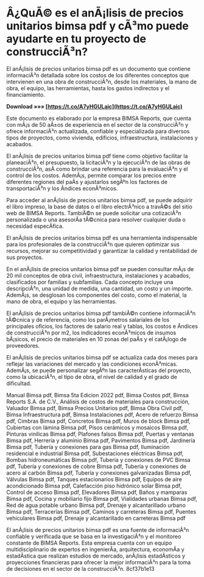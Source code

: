 # Â¿QuÃ© es el anÃ¡lisis de precios unitarios bimsa pdf y cÃ³mo puede ayudarte en tu proyecto de construcciÃ³n?
  
El anÃ¡lisis de precios unitarios bimsa pdf es un documento que contiene informaciÃ³n detallada sobre los costos de los diferentes conceptos que intervienen en una obra de construcciÃ³n, desde los materiales, la mano de obra, el equipo, las herramientas, hasta los gastos indirectos y el financiamiento.
 
**Download »»» [https://t.co/A7yHGULaic](https://t.co/A7yHGULaic)**


  
Este documento es elaborado por la empresa BIMSA Reports, que cuenta con mÃ¡s de 50 aÃ±os de experiencia en el sector de la construcciÃ³n y ofrece informaciÃ³n actualizada, confiable y especializada para diversos tipos de proyectos, como vivienda, edificios, infraestructura, instalaciones y acabados.
  
El anÃ¡lisis de precios unitarios bimsa pdf tiene como objetivo facilitar la planeaciÃ³n, el presupuesto, la licitaciÃ³n y la ejecuciÃ³n de las obras de construcciÃ³n, asÃ­ como brindar una referencia para la evaluaciÃ³n y el control de los costos. AdemÃ¡s, permite comparar los precios entre diferentes regiones del paÃ­s y ajustarlos segÃºn los factores de transportaciÃ³n y los Ã­ndices econÃ³micos.
  
Para acceder al anÃ¡lisis de precios unitarios bimsa pdf, se puede adquirir el libro impreso, la base de datos o el libro electrÃ³nico a travÃ©s del sitio web de BIMSA Reports. TambiÃ©n se puede solicitar una cotizaciÃ³n personalizada o una asesorÃ­a tÃ©cnica para resolver cualquier duda o necesidad especÃ­fica.
  
El anÃ¡lisis de precios unitarios bimsa pdf es una herramienta indispensable para los profesionales de la construcciÃ³n que quieren optimizar sus recursos, mejorar su competitividad y garantizar la calidad y rentabilidad de sus proyectos.
  
En el anÃ¡lisis de precios unitarios bimsa pdf se pueden consultar mÃ¡s de 20 mil conceptos de obra civil, infraestructura, instalaciones y acabados, clasificados por familias y subfamilias. Cada concepto incluye una descripciÃ³n, una unidad de medida, una cantidad, un costo y un importe. AdemÃ¡s, se desglosan los componentes del costo, como el material, la mano de obra, el equipo y las herramientas.
  
El anÃ¡lisis de precios unitarios bimsa pdf tambiÃ©n contiene informaciÃ³n tÃ©cnica y de referencia, como los parÃ¡metros salariales de los principales oficios, los factores de salario real y tablas, los costos e Ã­ndices de construcciÃ³n por m2, los indicadores econÃ³micos de insumos bÃ¡sicos, el precio de materiales en 10 zonas del paÃ­s y el catÃ¡logo de proveedores.
  
El anÃ¡lisis de precios unitarios bimsa pdf se actualiza cada dos meses para reflejar las variaciones del mercado y las condiciones econÃ³micas. AdemÃ¡s, se puede personalizar segÃºn las caracterÃ­sticas del proyecto, como la ubicaciÃ³n, el tipo de obra, el nivel de calidad y el grado de dificultad.
 
Manual Bimsa pdf,  Bimsa 5ta Edicion 2022 pdf,  Bimsa Costos pdf,  Bimsa Reports S.A. de C.V.,  Análisis de costos de materiales para construcción,  Valuador Bimsa pdf,  Bimsa Precios Unitarios pdf,  Bimsa Obra Civil pdf,  Bimsa Infraestructura pdf,  Bimsa Instalaciones pdf,  Acero de refuerzo Bimsa pdf,  Cimbras Bimsa pdf,  Concretos Bimsa pdf,  Muros de block Bimsa pdf,  Cubiertas con lámina Bimsa pdf,  Pisos cerámicos y mosaicos Bimsa pdf,  Pinturas vinílicas Bimsa pdf,  Plafones falsos Bimsa pdf,  Puertas y ventanas Bimsa pdf,  Herrería y aluminio Bimsa pdf,  Pavimentos Bimsa pdf,  Jardinería Bimsa pdf,  Tubería y conexiones para gas Bimsa pdf,  Iluminación residencial e industrial Bimsa pdf,  Subestaciones eléctricas Bimsa pdf,  Bombas hidroneumáticas Bimsa pdf,  Tubería y conexiones de PVC Bimsa pdf,  Tubería y conexiones de cobre Bimsa pdf,  Tubería y conexiones de acero al carbón Bimsa pdf,  Tubería y conexiones galvanizadas Bimsa pdf,  Válvulas Bimsa pdf,  Tanques estacionarios Bimsa pdf,  Equipos de aire acondicionado Bimsa pdf,  Calefacción piso hidrónico solar Bimsa pdf,  Control de acceso Bimsa pdf,  Elevadores Bimsa pdf,  Baños y mamparas Bimsa pdf,  Cocina y mobiliario fijo Bimsa pdf,  Vialidades urbanas Bimsa pdf,  Red de agua potable urbano Bimsa pdf,  Drenaje y alcantarillado urbano Bimsa pdf,  Terracerías Bimsa pdf,  Caminos y carreteras Bimsa pdf,  Puentes vehiculares Bimsa pdf,  Drenaje y alcantarillado en carreteras Bimsa pdf
  
El anÃ¡lisis de precios unitarios bimsa pdf es una fuente de informaciÃ³n confiable y verificada que se basa en la investigaciÃ³n y el monitoreo constante de BIMSA Reports. Esta empresa cuenta con un equipo multidisciplinario de expertos en ingenierÃ­a, arquitectura, economÃ­a y estadÃ­stica que realizan estudios de mercado, anÃ¡lisis estadÃ­sticos y proyecciones financieras para ofrecer la mejor informaciÃ³n para la toma de decisiones en el sector de la construcciÃ³n.
 8cf37b1e13
 
